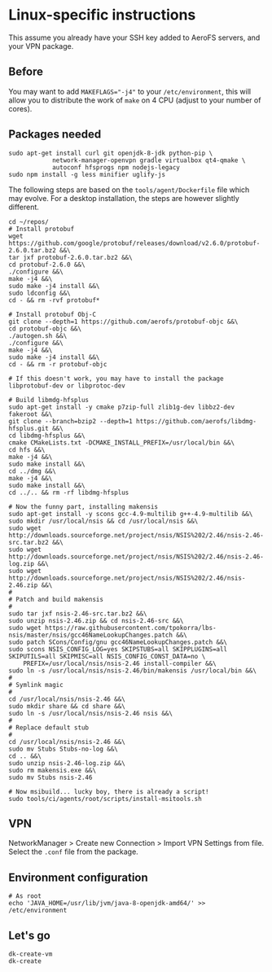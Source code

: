 # Linux-specific instructions

This assume you already have your SSH key added to AeroFS servers, and your VPN package.

## Before

You may want to add `MAKEFLAGS="-j4"` to your `/etc/environment`, this will allow you to distribute the
work of `make` on 4 CPU (adjust to your number of cores).

## Packages needed

    sudo apt-get install curl git openjdk-8-jdk python-pip \
                network-manager-openvpn gradle virtualbox qt4-qmake \
                autoconf hfsprogs npm nodejs-legacy
    sudo npm install -g less minifier uglify-js

The following steps are based on the `tools/agent/Dockerfile` file which may evolve.
For a desktop installation, the steps are however slightly different.

    cd ~/repos/
    # Install protobuf
    wget https://github.com/google/protobuf/releases/download/v2.6.0/protobuf-2.6.0.tar.bz2 &&\
    tar jxf protobuf-2.6.0.tar.bz2 &&\
    cd protobuf-2.6.0 &&\
    ./configure &&\
    make -j4 &&\
    sudo make -j4 install &&\
    sudo ldconfig &&\
    cd - && rm -rvf protobuf*

    # Install protobuf Obj-C
    git clone --depth=1 https://github.com/aerofs/protobuf-objc &&\
    cd protobuf-objc &&\
    ./autogen.sh &&\
    ./configure &&\
    make -j4 &&\
    sudo make -j4 install &&\
    cd - && rm -r protobuf-objc

    # If this doesn't work, you may have to install the package libprotobuf-dev or libprotoc-dev

    # Build libmdg-hfsplus
    sudo apt-get install -y cmake p7zip-full zlib1g-dev libbz2-dev fakeroot &&\
    git clone --branch=bzip2 --depth=1 https://github.com/aerofs/libdmg-hfsplus.git &&\
    cd libdmg-hfsplus &&\
    cmake CMakeLists.txt -DCMAKE_INSTALL_PREFIX=/usr/local/bin &&\
    cd hfs &&\
    make -j4 &&\
    sudo make install &&\
    cd ../dmg &&\
    make -j4 &&\
    sudo make install &&\
    cd ../.. && rm -rf libdmg-hfsplus

    # Now the funny part, installing makensis
    sudo apt-get install -y scons gcc-4.9-multilib g++-4.9-multilib &&\
    sudo mkdir /usr/local/nsis && cd /usr/local/nsis &&\
    sudo wget http://downloads.sourceforge.net/project/nsis/NSIS%202/2.46/nsis-2.46-src.tar.bz2 &&\
    sudo wget http://downloads.sourceforge.net/project/nsis/NSIS%202/2.46/nsis-2.46-log.zip &&\
    sudo wget http://downloads.sourceforge.net/project/nsis/NSIS%202/2.46/nsis-2.46.zip &&\
    #
    # Patch and build makensis
    #
    sudo tar jxf nsis-2.46-src.tar.bz2 &&\
    sudo unzip nsis-2.46.zip && cd nsis-2.46-src &&\
    sudo wget https://raw.githubusercontent.com/tpokorra/lbs-nsis/master/nsis/gcc46NameLookupChanges.patch &&\
    sudo patch SCons/Config/gnu gcc46NameLookupChanges.patch &&\
    sudo scons NSIS_CONFIG_LOG=yes SKIPSTUBS=all SKIPPLUGINS=all SKIPUTILS=all SKIPMISC=all NSIS_CONFIG_CONST_DATA=no \
        PREFIX=/usr/local/nsis/nsis-2.46 install-compiler &&\
    sudo ln -s /usr/local/nsis/nsis-2.46/bin/makensis /usr/local/bin &&\
    #
    # Symlink magic
    #
    cd /usr/local/nsis/nsis-2.46 &&\
    sudo mkdir share && cd share &&\
    sudo ln -s /usr/local/nsis/nsis-2.46 nsis &&\
    #
    # Replace default stub
    #
    cd /usr/local/nsis/nsis-2.46 &&\
    sudo mv Stubs Stubs-no-log &&\
    cd .. &&\
    sudo unzip nsis-2.46-log.zip &&\
    sudo rm makensis.exe &&\
    sudo mv Stubs nsis-2.46

    # Now msibuild... lucky boy, there is already a script!
    sudo tools/ci/agents/root/scripts/install-msitools.sh

## VPN

NetworkManager > Create new Connection > Import VPN Settings from file. Select the `.conf` file from the package.

## Environment configuration

    # As root
    echo 'JAVA_HOME=/usr/lib/jvm/java-8-openjdk-amd64/' >> /etc/environment

## Let's go

    dk-create-vm
    dk-create
